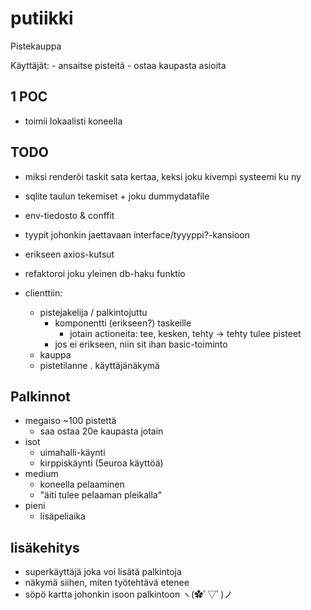 # putiikki
Pistekauppa

Käyttäjät:
    - ansaitse pisteitä
    - ostaa kaupasta asioita

## 1 POC

- toimii lokaalisti koneella

## TODO

- miksi renderöi taskit sata kertaa, keksi joku kivempi systeemi ku ny

- sqlite taulun tekemiset + joku dummydatafile
- env-tiedosto & conffit
- tyypit johonkin jaettavaan interface/tyyyppi?-kansioon
- erikseen axios-kutsut
- refaktoroi joku yleinen db-haku funktio
- clienttiin:
    - pistejakelija / palkintojuttu
        - komponentti (erikseen?) taskeille
            - jotain actioneita: tee, kesken, tehty -> tehty tulee pisteet
        - jos ei erikseen, niin sit ihan basic-toiminto
    - kauppa 
    - pistetilanne
    . käyttäjänäkymä


## Palkinnot

- megaiso ~100 pistettä
    - saa ostaa 20e kaupasta jotain
- isot
    - uimahalli-käynti
    - kirppiskäynti (5euroa käyttöä)
- medium
    - koneella pelaaminen
    - "äiti tulee pelaaman pleikalla"
- pieni
    - lisäpeliaika

## lisäkehitys

- superkäyttäjä joka voi lisätä palkintoja
- näkymä siihen, miten työtehtävä etenee
- söpö kartta johonkin isoon palkintoon ヽ(✿ﾟ▽ﾟ)ノ